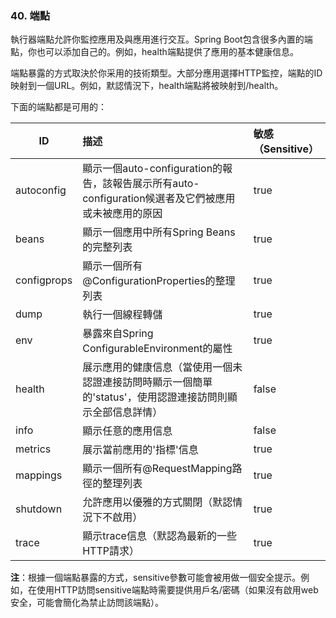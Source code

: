 ### 40. 端點

執行器端點允許你監控應用及與應用進行交互。Spring Boot包含很多內置的端點，你也可以添加自己的。例如，health端點提供了應用的基本健康信息。

端點暴露的方式取決於你采用的技術類型。大部分應用選擇HTTP監控，端點的ID映射到一個URL。例如，默認情況下，health端點將被映射到/health。

下面的端點都是可用的：

| ID | 描述　|敏感（Sensitive）|
| ---- | :----- | :----- |
|autoconfig|顯示一個auto-configuration的報告，該報告展示所有auto-configuration候選者及它們被應用或未被應用的原因|true|
|beans|顯示一個應用中所有Spring Beans的完整列表|true|
|configprops|顯示一個所有@ConfigurationProperties的整理列表|true|
|dump|執行一個線程轉儲|true|
|env|暴露來自Spring　ConfigurableEnvironment的屬性|true|
|health|展示應用的健康信息（當使用一個未認證連接訪問時顯示一個簡單的'status'，使用認證連接訪問則顯示全部信息詳情）|false|
|info|顯示任意的應用信息|false|
|metrics|展示當前應用的'指標'信息|true|
|mappings|顯示一個所有@RequestMapping路徑的整理列表|true|
|shutdown|允許應用以優雅的方式關閉（默認情況下不啟用）|true|
|trace|顯示trace信息（默認為最新的一些HTTP請求）|true|

**注**：根據一個端點暴露的方式，sensitive參數可能會被用做一個安全提示。例如，在使用HTTP訪問sensitive端點時需要提供用戶名/密碼（如果沒有啟用web安全，可能會簡化為禁止訪問該端點）。
